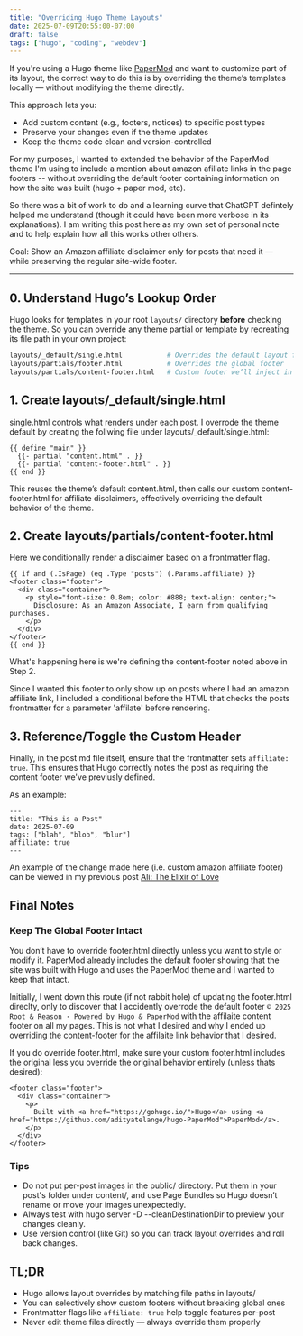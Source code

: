 ```yaml
---
title: "Overriding Hugo Theme Layouts"
date: 2025-07-09T20:55:00-07:00
draft: false
tags: ["hugo", "coding", "webdev"]
---
```


If you're using a Hugo theme like [PaperMod](https://github.com/adityatelange/hugo-PaperMod) and want to customize part of its layout, the correct way to do this is by overriding the theme’s templates locally — without modifying the theme directly.

This approach lets you:

- Add custom content (e.g., footers, notices) to specific post types
- Preserve your changes even if the theme updates
- Keep the theme code clean and version-controlled

For my purposes, I wanted to extended the behavior of the PaperMod theme I'm using to include a mention about amazon afiliate links in the page footers -- without overriding the default footer containing information on how the site was built (hugo + paper mod, etc). 

So there was a bit of work to do and a learning curve that ChatGPT defintely helped me understand (though it could have been more verbose in its explanations). I am writing this post here as my own set of personal note and to help explain how all this works other others.

Goal: Show an Amazon affiliate disclaimer only for posts that need it — while preserving the regular site-wide footer.

---

## 0. Understand Hugo’s Lookup Order

Hugo looks for templates in your root `layouts/` directory **before** checking the theme. So you can override any theme partial or template by recreating its file path in your own project:

```bash
layouts/_default/single.html           # Overrides the default layout for single content pages
layouts/partials/footer.html           # Overrides the global footer
layouts/partials/content-footer.html   # Custom footer we’ll inject in posts when amazon affiliate links are present
```

## 1. Create layouts/_default/single.html

single.html controls what renders under each post. I overrode the theme default by creating the follwing file under layouts/_default/single.html:

```
{{ define "main" }}
  {{- partial "content.html" . }}
  {{- partial "content-footer.html" . }}
{{ end }}
```

This reuses the theme’s default content.html, then calls our custom content-footer.html for affiliate disclaimers, effectively overriding the default behavior of the theme. 

## 2. Create layouts/partials/content-footer.html

Here we conditionally render a disclaimer based on a frontmatter flag.
```
{{ if and (.IsPage) (eq .Type "posts") (.Params.affiliate) }}
<footer class="footer">
  <div class="container">
    <p style="font-size: 0.8em; color: #888; text-align: center;">
      Disclosure: As an Amazon Associate, I earn from qualifying purchases.
    </p>
  </div>
</footer>
{{ end }}
```
What's happening here is we're defining the content-footer noted above in Step 2. 

Since I wanted this footer to only show up on posts where I had an amazon affiliate link, I included a conditional before the HTML that checks the posts frontmatter for a parameter 'affilate' before rendering. 

## 3. Reference/Toggle the Custom Header
Finally, in the post md file itself, ensure that the frontmatter sets `affiliate: true`. This ensures that Hugo correctly notes the post as requiring the content footer we've previusly defined. 

As an example:
```
---
title: "This is a Post"
date: 2025-07-09
tags: ["blah", "blob", "blur"]
affiliate: true
---
```

An example of the change made here (i.e. custom amazon affiliate footer) can be viewed in my previous post [Ali: The Elixir of Love](https://mdnghtsun.github.io/RootAndReason/posts/ali-elixir-of-love/)

## Final Notes
### Keep The Global Footer Intact

You don’t have to override footer.html directly unless you want to style or modify it. PaperMod already includes the default footer showing that the site was built with Hugo and uses the PaperMod theme and I wanted to keep that intact. 

Initially, I went down this route (if not rabbit hole) of updating the footer.html direclty, only to discover that I accidently overrode the default footer `© 2025 Root & Reason · Powered by Hugo & PaperMod` with the affilaite content footer on all my pages. This is not what I desired and why I ended up overriding the content-footer for the affilaite link behavior that I desired. 

If you do override footer.html, make sure your custom footer.html includes the original less you override the original behavior entirely (unless thats desired):
```
<footer class="footer">
  <div class="container">
    <p>
      Built with <a href="https://gohugo.io/">Hugo</a> using <a href="https://github.com/adityatelange/hugo-PaperMod">PaperMod</a>.
    </p>
  </div>
</footer>
```

### Tips
* Do not put per-post images in the public/ directory. Put them in your post's folder under content/, and use Page Bundles so Hugo doesn’t rename or move your images unexpectedly.
* Always test with hugo server -D --cleanDestinationDir to preview your changes cleanly.
* Use version control (like Git) so you can track layout overrides and roll back changes.

## TL;DR
* Hugo allows layout overrides by matching file paths in layouts/
* You can selectively show custom footers without breaking global ones
* Frontmatter flags like `affiliate: true` help toggle features per-post
* Never edit theme files directly — always override them properly

